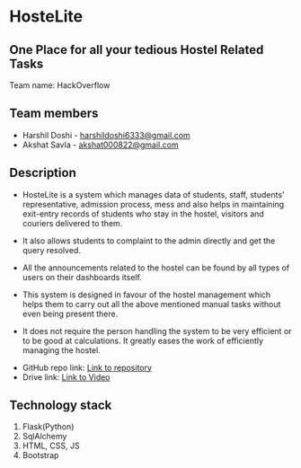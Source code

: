 # HosteLite
## One Place for all your tedious Hostel Related Tasks

Team name: HackOverflow

## Team members
* Harshil Doshi - harshildoshi6333@gmail.com
* Akshat Savla - akshat000822@gmail.com

## Description
- HosteLite is a system which manages data of students, staff, students' representative, admission process, mess and also helps in maintaining exit-entry records of students who stay in the hostel, visitors and couriers delivered to them.

- It also allows students to complaint to the admin directly and get the query resolved.

- All the announcements related to the hostel can be found by all types of users on their dashboards itself.

- This system is designed in favour of the hostel management which helps them to carry out all the above mentioned manual tasks without even being present there.

- It does not require the person handling the system to be very efficient or to be good at calculations. It greatly eases the work of efficiently managing the hostel.

* GitHub repo link: [Link to repository](https://github.com/Harshil333/HosteLite)
* Drive link: [Link to Video](https://drive.google.com/file/d/1Y6SgxeH-jAS8-5mF3VdmFSurwbgWK0be/view?usp=sharing)

## Technology stack

1. Flask(Python)
2. SqlAlchemy
3. HTML, CSS, JS
4. Bootstrap
